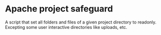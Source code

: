 # Apache project safeguard

A script that set all folders and files of a given project directory to readonly. Excepting some user interactive directories like uploads, etc.
